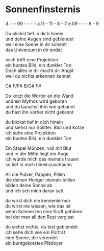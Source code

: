 # Sonnenfinsternis

d. - - 09 - - - -
a.11 - 11 - 8 - 7
e.09 -  - - 6 - 9

Du blickst tief in dich hinein  
und deine Augen sind geblendet  
weil eine Sonne in dir scheint  
das Universum in dir endet

mich trifft eine Projektion  
ein buntes Bild, ein dunkler Ton  
Doch alles in dir macht dir Angst  
weil du nichts erkennen kannst

C# F/F# B/G# F#

Du kotzt die Wörter an die Wand  
und ein Mythos wird geboren  
und du lauschst ihm wie gebannt  
du hast ihn vorher nicht gekannt

du blickst tief in dich hinein  
und siehst nur Splitter. Blut und Kotze  
ich sehe eine Projektion  
ein buntes Bild, ein dunkler Ton



Ein Stapel Münzen, voll mit Blut  
und in der Mitte liegt ein Auge  
ich würde mich das niemals trauen  
so tief in mich hineinzuschauen

All die Pulver, Pappen, Pillen  
die deinen Hunger niemals stillen  
bilden deine Sonne ab  
und ich seh mich daran satt



du wirst dich nie kennenlernen  
du wirst nie wissen, wie das ist  
wenn Schmerzen eine Kraft gebären  
bei der man all den Rest vergisst

du siehst nichts, du bist geblendet  
ich sehe dich wie ein Porträt  
eine Sonne, die verendet  
ein buntgekotztes Plädoyer
